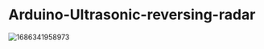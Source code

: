 # Arduino-Ultrasonic-reversing-radar
![1686341958973](https://github.com/tna168/Arduino-Ultrasonic-reversing-radar/assets/136108596/a37d1aae-c098-4e0f-a864-227ee18b630a)
